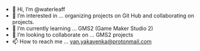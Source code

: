 - 👋 Hi, I’m @waterleaff
- 👀 I’m interested in ... organizing projects on Git Hub and collaborating on projects.
- 🌱 I’m currently learning ... GMS2 (Game Maker Studio 2)
- 💞️ I’m looking to collaborate on ... GMS2 projects
- 📫 How to reach me ... yan.yakavenka@protonmail.com

<!---
waterleaff/waterleaff is a ✨ special ✨ repository because its `README.md` (this file) appears on your GitHub profile.
You can click the Preview link to take a look at your changes.
--->

